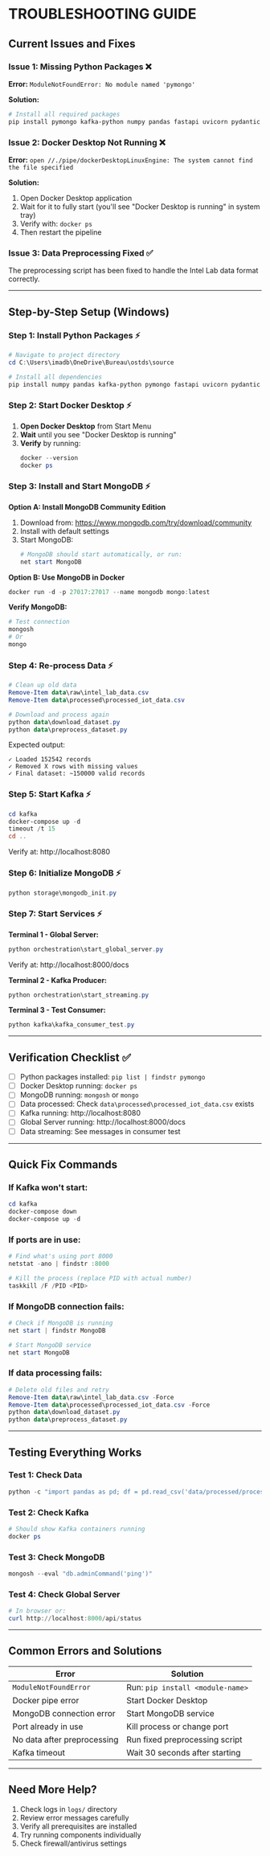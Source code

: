 # TROUBLESHOOTING GUIDE

## Current Issues and Fixes

### Issue 1: Missing Python Packages ❌

**Error:** `ModuleNotFoundError: No module named 'pymongo'`

**Solution:**

```bash
# Install all required packages
pip install pymongo kafka-python numpy pandas fastapi uvicorn pydantic requests schedule
```

### Issue 2: Docker Desktop Not Running ❌

**Error:** `open //./pipe/dockerDesktopLinuxEngine: The system cannot find the file specified`

**Solution:**

1. Open Docker Desktop application
2. Wait for it to fully start (you'll see "Docker Desktop is running" in system tray)
3. Verify with: `docker ps`
4. Then restart the pipeline

### Issue 3: Data Preprocessing Fixed ✅

The preprocessing script has been fixed to handle the Intel Lab data format correctly.

---

## Step-by-Step Setup (Windows)

### Step 1: Install Python Packages ⚡

```powershell
# Navigate to project directory
cd C:\Users\imadb\OneDrive\Bureau\ostds\source

# Install all dependencies
pip install numpy pandas kafka-python pymongo fastapi uvicorn pydantic requests schedule pyyaml python-dotenv
```

### Step 2: Start Docker Desktop ⚡

1. **Open Docker Desktop** from Start Menu
2. **Wait** until you see "Docker Desktop is running"
3. **Verify** by running:
    ```powershell
    docker --version
    docker ps
    ```

### Step 3: Install and Start MongoDB ⚡

**Option A: Install MongoDB Community Edition**

1. Download from: https://www.mongodb.com/try/download/community
2. Install with default settings
3. Start MongoDB:
    ```powershell
    # MongoDB should start automatically, or run:
    net start MongoDB
    ```

**Option B: Use MongoDB in Docker**

```powershell
docker run -d -p 27017:27017 --name mongodb mongo:latest
```

**Verify MongoDB:**

```powershell
# Test connection
mongosh
# Or
mongo
```

### Step 4: Re-process Data ⚡

```powershell
# Clean up old data
Remove-Item data\raw\intel_lab_data.csv
Remove-Item data\processed\processed_iot_data.csv

# Download and process again
python data\download_dataset.py
python data\preprocess_dataset.py
```

Expected output:

```
✓ Loaded 152542 records
✓ Removed X rows with missing values
✓ Final dataset: ~150000 valid records
```

### Step 5: Start Kafka ⚡

```powershell
cd kafka
docker-compose up -d
timeout /t 15
cd ..
```

Verify at: http://localhost:8080

### Step 6: Initialize MongoDB ⚡

```powershell
python storage\mongodb_init.py
```

### Step 7: Start Services ⚡

**Terminal 1 - Global Server:**

```powershell
python orchestration\start_global_server.py
```

Verify at: http://localhost:8000/docs

**Terminal 2 - Kafka Producer:**

```powershell
python orchestration\start_streaming.py
```

**Terminal 3 - Test Consumer:**

```powershell
python kafka\kafka_consumer_test.py
```

---

## Verification Checklist ✅

-   [ ] Python packages installed: `pip list | findstr pymongo`
-   [ ] Docker Desktop running: `docker ps`
-   [ ] MongoDB running: `mongosh` or `mongo`
-   [ ] Data processed: Check `data\processed\processed_iot_data.csv` exists
-   [ ] Kafka running: http://localhost:8080
-   [ ] Global Server running: http://localhost:8000/docs
-   [ ] Data streaming: See messages in consumer test

---

## Quick Fix Commands

### If Kafka won't start:

```powershell
cd kafka
docker-compose down
docker-compose up -d
```

### If ports are in use:

```powershell
# Find what's using port 8000
netstat -ano | findstr :8000

# Kill the process (replace PID with actual number)
taskkill /F /PID <PID>
```

### If MongoDB connection fails:

```powershell
# Check if MongoDB is running
net start | findstr MongoDB

# Start MongoDB service
net start MongoDB
```

### If data processing fails:

```powershell
# Delete old files and retry
Remove-Item data\raw\intel_lab_data.csv -Force
Remove-Item data\processed\processed_iot_data.csv -Force
python data\download_dataset.py
python data\preprocess_dataset.py
```

---

## Testing Everything Works

### Test 1: Check Data

```powershell
python -c "import pandas as pd; df = pd.read_csv('data/processed/processed_iot_data.csv'); print(f'Records: {len(df)}'); print(df.head())"
```

### Test 2: Check Kafka

```powershell
# Should show Kafka containers running
docker ps
```

### Test 3: Check MongoDB

```powershell
mongosh --eval "db.adminCommand('ping')"
```

### Test 4: Check Global Server

```powershell
# In browser or:
curl http://localhost:8000/api/status
```

---

## Common Errors and Solutions

| Error                       | Solution                         |
| --------------------------- | -------------------------------- |
| `ModuleNotFoundError`       | Run: `pip install <module-name>` |
| Docker pipe error           | Start Docker Desktop             |
| MongoDB connection error    | Start MongoDB service            |
| Port already in use         | Kill process or change port      |
| No data after preprocessing | Run fixed preprocessing script   |
| Kafka timeout               | Wait 30 seconds after starting   |

---

## Need More Help?

1. Check logs in `logs/` directory
2. Review error messages carefully
3. Verify all prerequisites are installed
4. Try running components individually
5. Check firewall/antivirus settings
